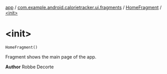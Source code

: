 [app](../../index.md) / [com.example.android.calorietracker.ui.fragments](../index.md) / [HomeFragment](index.md) / [&lt;init&gt;](./-init-.md)

# &lt;init&gt;

`HomeFragment()`

Fragment shows the main page of the app.

**Author**
Robbe Decorte

